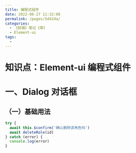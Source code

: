 ```yaml
---
title: 编程式组件
date: 2022-06-27 11:32:08
permalink: /pages/5d424a/
categories:
  - 《前端》笔记《库》
  - Element-ui
tags:
  - 
---
```

# 知识点：Element-ui 编程式组件

# 一、Dialog 对话框
  ## （一）基础用法
  ```js
  try {
    await this.$confirm('确认删除该角色吗')
    await deleteRole(id)
  } catch (error) {
    console.log(error)
  }
  ```
